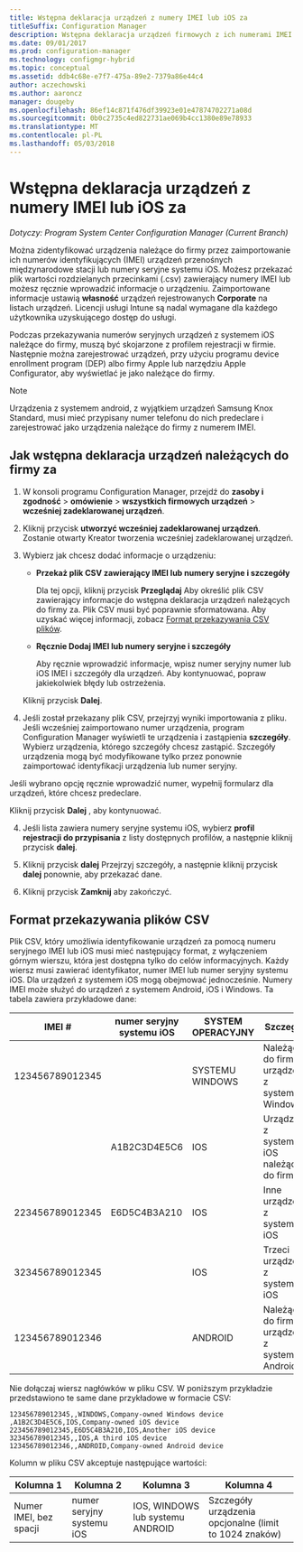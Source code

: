 ```yaml
---
title: Wstępna deklaracja urządzeń z numery IMEI lub iOS za
titleSuffix: Configuration Manager
description: Wstępna deklaracja urządzeń firmowych z ich numerami IMEI lub iOS za.
ms.date: 09/01/2017
ms.prod: configuration-manager
ms.technology: configmgr-hybrid
ms.topic: conceptual
ms.assetid: ddb4c68e-e7f7-475a-89e2-7379a86e44c4
author: aczechowski
ms.author: aaroncz
manager: dougeby
ms.openlocfilehash: 86ef14c871f476df39923e01e47874702271a08d
ms.sourcegitcommit: 0b0c2735c4ed822731ae069b4cc1380e89e78933
ms.translationtype: MT
ms.contentlocale: pl-PL
ms.lasthandoff: 05/03/2018
---
```

# <a name="predeclare-devices-with-imei-or-ios-serial-numbers"></a>Wstępna deklaracja urządzeń z numery IMEI lub iOS za

*Dotyczy: Program System Center Configuration Manager (Current Branch)*

Można zidentyfikować urządzenia należące do firmy przez zaimportowanie ich numerów identyfikujących (IMEI) urządzeń przenośnych międzynarodowe stacji lub numery seryjne systemu iOS. Możesz przekazać plik wartości rozdzielanych przecinkami (.csv) zawierający numery IMEI lub możesz ręcznie wprowadzić informacje o urządzeniu.  Zaimportowane informacje ustawią **własność** urządzeń rejestrowanych **Corporate** na listach urządzeń. Licencji usługi Intune są nadal wymagane dla każdego użytkownika uzyskującego dostęp do usługi.  

Podczas przekazywania numerów seryjnych urządzeń z systemem iOS należące do firmy, muszą być skojarzone z profilem rejestracji w firmie. Następnie można zarejestrować urządzeń, przy użyciu programu device enrollment program (DEP) albo firmy Apple lub narzędziu Apple Configurator, aby wyświetlać je jako należące do firmy.

>[!NOTE]
>Urządzenia z systemem android, z wyjątkiem urządzeń Samsung Knox Standard, musi mieć przypisany numer telefonu do nich predeclare i zarejestrować jako urządzenia należące do firmy z numerem IMEI.

## <a name="how-to-predeclare-corporate-owned-devices"></a>Jak wstępna deklaracja urządzeń należących do firmy za

1.  W konsoli programu Configuration Manager, przejdź do **zasoby i zgodność** > **omówienie** > **wszystkich firmowych urządzeń** > **wcześniej zadeklarowanej urządzeń**.

2.  Kliknij przycisk **utworzyć wcześniej zadeklarowanej urządzeń**. Zostanie otwarty Kreator tworzenia wcześniej zadeklarowanej urządzeń.

3.  Wybierz jak chcesz dodać informacje o urządzeniu:

     -  **Przekaż plik CSV zawierający IMEI lub numery seryjne i szczegóły**

        Dla tej opcji, kliknij przycisk **Przeglądaj** Aby określić plik CSV zawierający informacje do wstępna deklaracja urządzeń należących do firmy za. Plik CSV musi być poprawnie sformatowana. Aby uzyskać więcej informacji, zobacz [Format przekazywania CSV plików](#format-for-uploading-csv-files).

     -  **Ręcznie Dodaj IMEI lub numery seryjne i szczegóły**

        Aby ręcznie wprowadzić informacje, wpisz numer seryjny numer lub iOS IMEI i szczegóły dla urządzeń. Aby kontynuować, popraw jakiekolwiek błędy lub ostrzeżenia.

    Kliknij przycisk **Dalej**.

4. Jeśli został przekazany plik CSV, przejrzyj wyniki importowania z pliku. Jeśli wcześniej zaimportowano numer urządzenia, program Configuration Manager wyświetli te urządzenia i zastąpienia **szczegóły**. Wybierz urządzenia, którego szczegóły chcesz zastąpić. Szczegóły urządzenia mogą być modyfikowane tylko przez ponownie zaimportować identyfikacji urządzenia lub numer seryjny.

  Jeśli wybrano opcję ręcznie wprowadzić numer, wypełnij formularz dla urządzeń, które chcesz predeclare.

  Kliknij przycisk **Dalej** , aby kontynuować.

4. Jeśli lista zawiera numery seryjne systemu iOS, wybierz **profil rejestracji do przypisania** z listy dostępnych profilów, a następnie kliknij przycisk **dalej**.

5. Kliknij przycisk **dalej** Przejrzyj szczegóły, a następnie kliknij przycisk **dalej** ponownie, aby przekazać dane.

6. Kliknij przycisk **Zamknij** aby zakończyć.

## <a name="format-for-uploading-csv-files"></a>Format przekazywania plików CSV

Plik CSV, który umożliwia identyfikowanie urządzeń za pomocą numeru seryjnego IMEI lub iOS musi mieć następujący format, z wyłączeniem górnym wierszu, która jest dostępna tylko do celów informacyjnych. Każdy wiersz musi zawierać identyfikator, numer IMEI lub numer seryjny systemu iOS. Dla urządzeń z systemem iOS mogą obejmować jednocześnie. Numery IMEI może służyć do urządzeń z systemem Android, iOS i Windows. Ta tabela zawiera przykładowe dane:

| IMEI #  | numer seryjny systemu iOS  | SYSTEM OPERACYJNY | Szczegóły |
|------------ |---------------|-----|-----|
| 123456789012345    |   | SYSTEMU WINDOWS | Należące do firmy urządzenia z systemem Windows|
|   | A1B2C3D4E5C6 | IOS |  Urządzenia z systemem iOS należące do firmy|
| 223456789012345 | E6D5C4B3A210 |   IOS |  Inne urządzenie z systemem iOS|
| 323456789012345 |        |   IOS |    Trzeci urządzenia z systemem iOS|
| 123456789012346 |         |   ANDROID |   Należące do firmy urządzenia z systemem Android|

Nie dołączaj wiersz nagłówków w pliku CSV. W poniższym przykładzie przedstawiono te same dane przykładowe w formacie CSV:

```
123456789012345,,WINDOWS,Company-owned Windows device
,A1B2C3D4E5C6,IOS,Company-owned iOS device
223456789012345,E6D5C4B3A210,IOS,Another iOS device
323456789012345,,IOS,A third iOS device
123456789012346,,ANDROID,Company-owned Android device
```

Kolumn w pliku CSV akceptuje następujące wartości:

| Kolumna 1 | Kolumna 2 | Kolumna 3 | Kolumna 4 |
|---|---|---|---|
|Numer IMEI, bez spacji | numer seryjny systemu iOS | IOS, WINDOWS lub systemu ANDROID | Szczegóły urządzenia opcjonalne (limit to 1024 znaków) |
